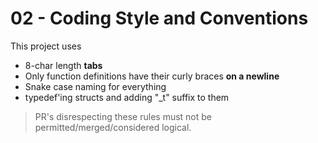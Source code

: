 # 02 - Coding Style and Conventions

This project uses

- 8-char length __tabs__
- Only function definitions have their curly braces __on a newline__
- Snake case naming for everything
- typedef'ing structs and adding "_t" suffix to them

> PR's disrespecting these rules must not be permitted/merged/considered logical.